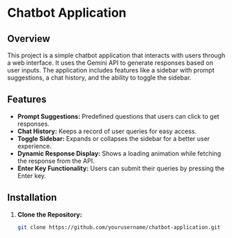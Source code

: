 # Chatbot Application

## Overview

This project is a simple chatbot application that interacts with users through a web interface. It uses the Gemini API to generate responses based on user inputs. The application includes features like a sidebar with prompt suggestions, a chat history, and the ability to toggle the sidebar.

## Features

- **Prompt Suggestions:** Predefined questions that users can click to get responses.
- **Chat History:** Keeps a record of user queries for easy access.
- **Toggle Sidebar:** Expands or collapses the sidebar for a better user experience.
- **Dynamic Response Display:** Shows a loading animation while fetching the response from the API.
- **Enter Key Functionality:** Users can submit their queries by pressing the Enter key.

## Installation

1. **Clone the Repository:**
   ```bash
   git clone https://github.com/yourusername/chatbot-application.git
